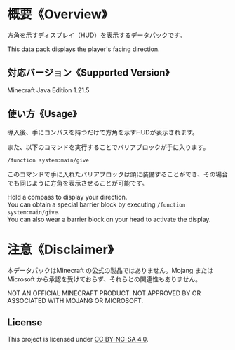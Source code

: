 # 概要《Overview》
方角を示すディスプレイ（HUD）を表示するデータパックです。

This data pack displays the player's facing direction.

## 対応バージョン《Supported Version》
Minecraft Java Edition 1.21.5

## 使い方《Usage》
導入後、手にコンパスを持つだけで方角を示すHUDが表示されます。

また、以下のコマンドを実行することでバリアブロックが手に入ります。

```{.copy}
/function system:main/give
```

このコマンドで手に入れたバリアブロックは頭に装備することができ、その場合でも同じように方角を表示させることが可能です。

Hold a compass to display your direction.<br>
You can obtain a special barrier block by executing ```/function system:main/give```.<br>
You can also wear a barrier block on your head to activate the display.


# 注意《Disclaimer》
本データパックはMinecraft の公式の製品ではありません。Mojang または Microsoft から承認を受けておらず、それらとの関連性もありません。

NOT AN OFFICIAL MINECRAFT PRODUCT. NOT APPROVED BY OR ASSOCIATED WITH MOJANG OR MICROSOFT.

## License
This project is licensed under [CC BY-NC-SA 4.0](https://creativecommons.org/licenses/by-nc-sa/4.0/).  
